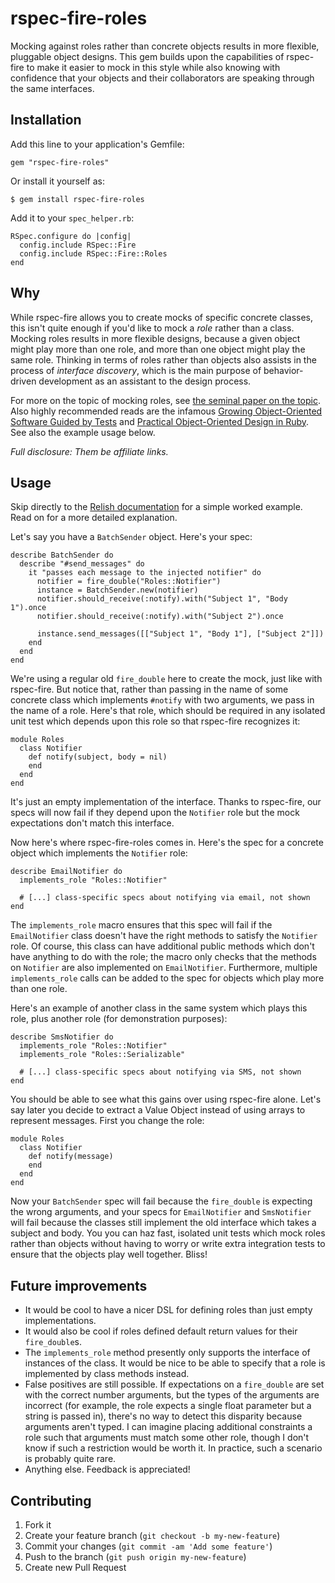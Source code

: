 # rspec-fire-roles

Mocking against roles rather than concrete objects results in more flexible,
pluggable object designs. This gem builds upon the capabilities of rspec-fire
to make it easier to mock in this style while also knowing with confidence that
your objects and their collaborators are speaking through the same interfaces.

## Installation

Add this line to your application's Gemfile:

    gem "rspec-fire-roles"

Or install it yourself as:

    $ gem install rspec-fire-roles

Add it to your `spec_helper.rb`:

    RSpec.configure do |config|
      config.include RSpec::Fire
      config.include RSpec::Fire::Roles
    end

## Why

While rspec-fire allows you to create mocks of specific concrete classes, this
isn't quite enough if you'd like to mock a *role* rather than a class. Mocking
roles results in more flexible designs, because a given object might play more
than one role, and more than one object might play the same role. Thinking in
terms of roles rather than objects also assists in the process of *interface
discovery*, which is the main purpose of behavior-driven development as an
assistant to the design process.

For more on the topic of mocking roles, see [the seminal paper on the
topic](http://jmock.org/oopsla2004.pdf). Also highly recommended reads are the
infamous [Growing Object-Oriented Software Guided by
Tests](http://amzn.to/VWOwyA) and [Practical Object-Oriented Design in
Ruby](http://amzn.to/VWOHtP). See also the example usage below.

*Full disclosure: Them be affiliate links.*

## Usage

Skip directly to the [Relish
documentation](https://www.relishapp.com/cvincent/rspec-fire-roles/docs/using-roles-with-rspec-fire)
for a simple worked example. Read on for a more detailed explanation.

Let's say you have a `BatchSender` object. Here's your spec:

    describe BatchSender do
      describe "#send_messages" do
        it "passes each message to the injected notifier" do
          notifier = fire_double("Roles::Notifier")
          instance = BatchSender.new(notifier)
          notifier.should_receive(:notify).with("Subject 1", "Body 1").once
          notifier.should_receive(:notify).with("Subject 2").once

          instance.send_messages([["Subject 1", "Body 1"], ["Subject 2"]])
        end
      end
    end

We're using a regular old `fire_double` here to create the mock, just like with
rspec-fire. But notice that, rather than passing in the name of some concrete
class which implements `#notify` with two arguments, we pass in the name of a
role. Here's that role, which should be required in any isolated unit test
which depends upon this role so that rspec-fire recognizes it:

    module Roles
      class Notifier
        def notify(subject, body = nil)
        end
      end
    end

It's just an empty implementation of the interface. Thanks to rspec-fire, our
specs will now fail if they depend upon the `Notifier` role but the mock
expectations don't match this interface.

Now here's where rspec-fire-roles comes in.  Here's the spec for a concrete
object which implements the `Notifier` role:

    describe EmailNotifier do
      implements_role "Roles::Notifier"

      # [...] class-specific specs about notifying via email, not shown
    end

The `implements_role` macro ensures that this spec will fail if the
`EmailNotifier` class doesn't have the right methods to satisfy the `Notifier`
role. Of course, this class can have additional public methods which don't have
anything to do with the role; the macro only checks that the methods on
`Notifier` are also implemented on `EmailNotifier`. Furthermore, multiple
`implements_role` calls can be added to the spec for objects which play more
than one role.

Here's an example of another class in the same system which plays this role,
plus another role (for demonstration purposes):

    describe SmsNotifier do
      implements_role "Roles::Notifier"
      implements_role "Roles::Serializable"

      # [...] class-specific specs about notifying via SMS, not shown
    end

You should be able to see what this gains over using rspec-fire alone. Let's
say later you decide to extract a Value Object instead of using arrays to
represent messages. First you change the role:

    module Roles
      class Notifier
        def notify(message)
        end
      end
    end

Now your `BatchSender` spec will fail because the `fire_double` is expecting
the wrong arguments, and your specs for `EmailNotifier` and `SmsNotifier` will
fail because the classes still implement the old interface which takes a
subject and body. You you can haz fast, isolated unit tests which mock roles
rather than objects without having to worry or write extra integration tests to
ensure that the objects play well together. Bliss!

## Future improvements

 * It would be cool to have a nicer DSL for defining roles than just empty
   implementations.
 * It would also be cool if roles defined default return values for their
   `fire_double`s.
 * The `implements_role` method presently only supports the interface of
   instances of the class. It would be nice to be able to specify that a role
   is implemented by class methods instead.
 * False positives are still possible. If expectations on a `fire_double` are
   set with the correct number arguments, but the types of the arguments are
   incorrect (for example, the role expects a single float parameter but a
   string is passed in), there's no way to detect this disparity because
   arguments aren't typed. I can imagine placing additional constraints a role
   such that arguments must match some other role, though I don't know if such
   a restriction would be worth it. In practice, such a scenario is probably
   quite rare.
 * Anything else. Feedback is appreciated!

## Contributing

1. Fork it
2. Create your feature branch (`git checkout -b my-new-feature`)
3. Commit your changes (`git commit -am 'Add some feature'`)
4. Push to the branch (`git push origin my-new-feature`)
5. Create new Pull Request
